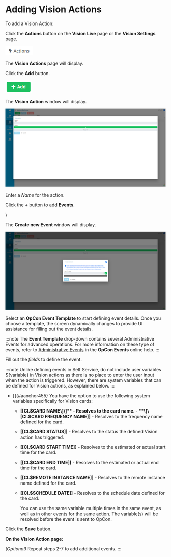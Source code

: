 # Adding Vision Actions

To add a Vision Action:

Click the **Actions** button on the **Vision Live** page or the **Vision
Settings** page.

![Vision Actions Button](../../../Resources/Images/SM/Vision-Actions-Button.png "Vision Actions Button")

The **Vision Actions** page will display.

Click the **Add** button.

![Vision Actions Add Button](../../../Resources/Images/SM/Vision-Actions-Remote-Instance-Add-Button.png "Vision Actions Add Button")

The **Vision Action** window will display.

![Vision Action](../../../Resources/Images/SM/Vision-Action.png "Vision Action")

Enter a *Name* for the action.

Click the **+** button to add **Events**.

\

The **Create new Event** window will display.

![Vision Action Create New Event](../../../Resources/Images/SM/Vision-Action-Create-New-Event.png "Vision Action Create New Event")

Select an **OpCon Event Template** to start defining event details. Once you choose a
template, the screen dynamically changes to provide UI assistance for
filling out the event details.

:::note
The **Event Template** drop-down contains several Administrative Events for advanced operations. For more information on these type of events, refer to [Administrative Events](../../../events/types.md) in the **OpCon Events** online help.
:::

Fill out the *fields* to define the event.

:::note
Unlike defining events in Self Service, do not include user variables ${variable} in Vision actions as there is no place to enter the user input when the action is triggered. However, there are system variables that can be defined for Vision actions, as explained below.
:::

- []{#aanchor455} You have the option to use the following system     variables specifically for Vision cards:

  - **\[\[CI.$CARD NAME\]\]** - Resolves to the card name.     -   **\[\[CI.$CARD FREQUENCY NAME\]\]** - Resolves to the frequency
        name defined for the card.
  - **\[\[CI.$CARD STATUS\]\]** - Resolves to the status the         defined Vision action has triggered.
  - **\[\[CI.$CARD START TIME\]\]** - Resolves to the estimated or         actual start time for the card.
  - **\[\[CI.$CARD END TIME\]\]** - Resolves to the estimated or         actual end time for the card.
  - **\[\[CI.$REMOTE INSTANCE NAME\]\]** - Resolves to the remote         instance name defined for the card.
  - **\[\[CI.$SCHEDULE DATE\]\]** - Resolves to the schedule date         defined for the card.

    You can use the same variable multiple times in the same event, as
    well as in other events for the same action. The variable(s) will be
    resolved before the event is sent to
    OpCon.

Click the **Save** button.

**On the Vision Action page:**

*(Optional)* Repeat steps 2-7 to add additional events.
:::
